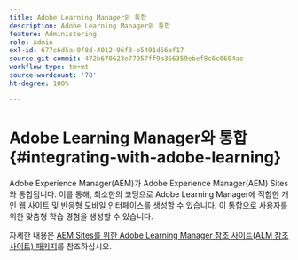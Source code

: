 ```yaml
---
title: Adobe Learning Manager와 통합
description: Adobe Learning Manager와 통합
feature: Administering
role: Admin
exl-id: 677c6d5a-0f8d-4012-96f3-e5491d66ef17
source-git-commit: 472b670623e77957ff9a366359ebef8c6c0604ae
workflow-type: tm+mt
source-wordcount: '78'
ht-degree: 100%

---
```


# Adobe Learning Manager와 통합{#integrating-with-adobe-learning}

Adobe Experience Manager(AEM)가 Adobe Experience Manager(AEM) Sites와 통합됩니다. 이를 통해, 최소한의 코딩으로 Adobe Learning Manager에 적합한 개인 웹 사이트 및 반응형 모바일 인터페이스를 생성할 수 있습니다. 이 통합으로 사용자를 위한 맞춤형 학습 경험을 생성할 수 있습니다.

자세한 내용은 [AEM Sites를 위한 Adobe Learning Manager 참조 사이트(ALM 참조 사이트) 패키지](https://helpx.adobe.com/kr/learning-manager/adobe-learning-manager-integration-aem.html)를 참조하십시오.

